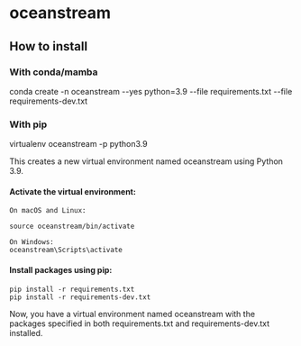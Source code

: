 # oceanstream

## How to install

### With conda/mamba
conda create -n oceanstream --yes python=3.9 --file requirements.txt --file requirements-dev.txt


### With pip
virtualenv oceanstream -p python3.9

This creates a new virtual environment named oceanstream using Python 3.9.

#### Activate the virtual environment:

    On macOS and Linux:

    source oceanstream/bin/activate

    On Windows:
    oceanstream\Scripts\activate

#### Install packages using pip:

    pip install -r requirements.txt
    pip install -r requirements-dev.txt

Now, you have a virtual environment named oceanstream with the packages specified in both requirements.txt and requirements-dev.txt installed.
